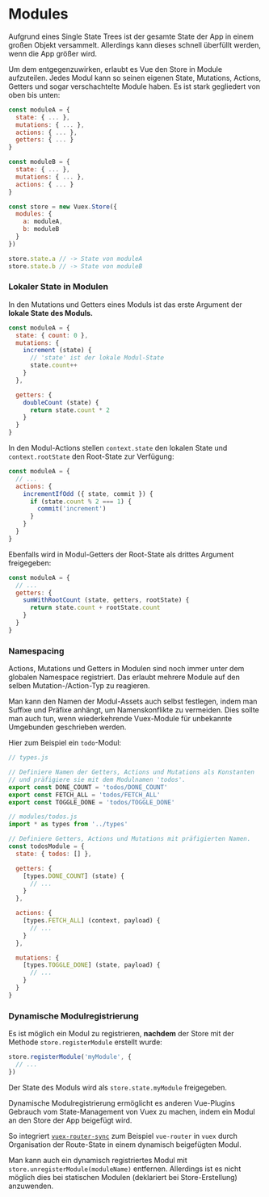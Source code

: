 # Modules

Aufgrund eines Single State Trees ist der gesamte State der App in einem großen Objekt versammelt. Allerdings kann dieses schnell überfüllt werden, wenn die App größer wird.

Um dem entgegenzuwirken, erlaubt es Vue den Store in Module aufzuteilen. Jedes Modul kann so seinen eigenen State, Mutations, Actions, Getters und sogar verschachtelte Module haben. Es ist stark gegliedert von oben bis unten:

``` js
const moduleA = {
  state: { ... },
  mutations: { ... },
  actions: { ... },
  getters: { ... }
}

const moduleB = {
  state: { ... },
  mutations: { ... },
  actions: { ... }
}

const store = new Vuex.Store({
  modules: {
    a: moduleA,
    b: moduleB
  }
})

store.state.a // -> State von moduleA
store.state.b // -> State von moduleB
```

### Lokaler State in Modulen

In den Mutations und Getters eines Moduls ist das erste Argument der **lokale State des Moduls.**

``` js
const moduleA = {
  state: { count: 0 },
  mutations: {
    increment (state) {
      // 'state' ist der lokale Modul-State
      state.count++
    }
  },

  getters: {
    doubleCount (state) {
      return state.count * 2
    }
  }
}
```

In den Modul-Actions stellen `context.state` den lokalen State und `context.rootState` den Root-State zur Verfügung:

``` js
const moduleA = {
  // ...
  actions: {
    incrementIfOdd ({ state, commit }) {
      if (state.count % 2 === 1) {
        commit('increment')
      }
    }
  }
}
```

Ebenfalls wird in Modul-Getters der Root-State als drittes Argument freigegeben:

``` js
const moduleA = {
  // ...
  getters: {
    sumWithRootCount (state, getters, rootState) {
      return state.count + rootState.count
    }
  }
}
```

### Namespacing


Actions, Mutations und Getters in Modulen sind noch immer  unter dem globalen Namespace registriert. Das erlaubt mehrere Module auf den selben Mutation-/Action-Typ zu reagieren.

Man kann den Namen der Modul-Assets auch selbst festlegen, indem man Suffixe und Präfixe anhängt, um Namenskonflikte zu vermeiden. Dies sollte man auch tun, wenn wiederkehrende Vuex-Module für unbekannte Umgebunden geschrieben werden.

Hier zum Beispiel ein `todo`-Modul:


``` js
// types.js

// Definiere Namen der Getters, Actions und Mutations als Konstanten
// und präfigiere sie mit dem Modulnamen 'todos'.
export const DONE_COUNT = 'todos/DONE_COUNT'
export const FETCH_ALL = 'todos/FETCH_ALL'
export const TOGGLE_DONE = 'todos/TOGGLE_DONE'
```

``` js
// modules/todos.js
import * as types from '../types'

// Definiere Getters, Actions und Mutations mit präfigierten Namen.
const todosModule = {
  state: { todos: [] },

  getters: {
    [types.DONE_COUNT] (state) {
      // ...
    }
  },

  actions: {
    [types.FETCH_ALL] (context, payload) {
      // ...
    }
  },

  mutations: {
    [types.TOGGLE_DONE] (state, payload) {
      // ...
    }
  }
}
```

### Dynamische Modulregistrierung

Es ist möglich ein Modul zu registrieren, **nachdem** der Store mit der Methode `store.registerModule` erstellt wurde:

``` js
store.registerModule('myModule', {
  // ...
})
```

Der State des Moduls wird als `store.state.myModule` freigegeben.

Dynamische Modulregistrierung ermöglicht es anderen Vue-Plugins Gebrauch vom State-Management von Vuex zu machen, indem ein Modul an den Store der App beigefügt wird.

So integriert [`vuex-router-sync`](https://github.com/vuejs/vuex-router-sync) zum Beispiel `vue-router` in `vuex` durch Organisation der Route-State in einem dynamisch beigefügten Modul.

Man kann auch ein dynamisch registriertes Modul mit `store.unregisterModule(moduleName)` entfernen. Allerdings ist es nicht möglich dies bei statischen Modulen (deklariert bei Store-Erstellung) anzuwenden.

